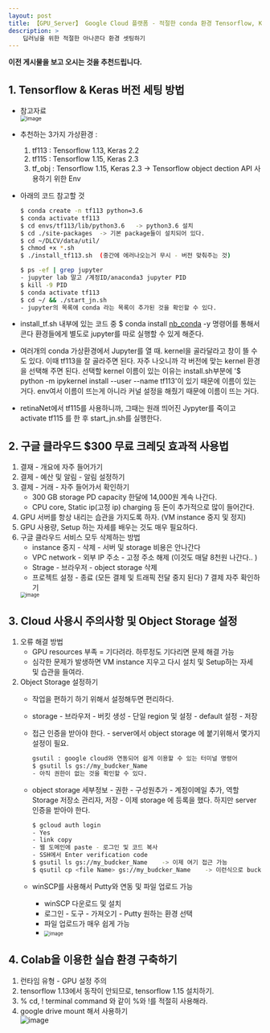 ```yaml
---
layout: post
title: 【GPU_Server】 Google Cloud 플랫폼 - 적절한 conda 환경 Tensorflow, Keras 버전 맞추기
description: > 
    딥러닝을 위한 적절한 아나콘다 환경 셋팅하기
---
```

**이전 게시물을 보고 오시는 것을 추천드립니다.**

## 1. Tensorflow & Keras 버전 세팅 방법
- 참고자료  
    <img src="https://user-images.githubusercontent.com/46951365/91464200-41e6c480-e8c7-11ea-81e4-bca640d8c138.png" alt="image" style="zoom:75%;" />
- 추천하는 3가지 가상환경 :   
    1. tf113 : Tensorflow 1.13, Keras 2.2  
    2. tf115 : Tensorflow 1.15, Keras 2.3  
    2. tf_obj : Tensorflow 1.15, Keras 2.3  -> Tensorflow object dection API 사용하기 위한 Env
- 아래의 코드 참고할 것   

    ```sh  
    $ conda create -n tf113 python=3.6
    $ conda activate tf113
    $ cd envs/tf113/lib/python3.6   -> python3.6 설치
    $ cd ./site-packages  -> 기본 package들이 설치되어 있다. 
    $ cd ~/DLCV/data/util/
    $ chmod +x *.sh
    $ ./install_tf113.sh  (중간에 에러나오는거 무시 - 버전 맞춰주는 것)

    $ ps -ef | grep jupyter 
    - jupyter lab 말고 /계정ID/anaconda3 jupyter PID 
    $ kill -9 PID
    $ conda activate tf113
    $ cd ~/ && ./start_jn.sh         
    - jupyter의 목록에 conda 라는 목록이 추가된 것을 확인할 수 있다. 
    ```

- install_tf.sh 내부에 있는 코드 중 $ conda install [nb_conda](https://github.com/Anaconda-Platform/nb_conda) -y 명령어를 통해서 콘다 환경들에게 별도로 jupyter를 따로 실행할 수 있게 해준다.   
- 여러개의 conda 가상환경에서 Jupyter를 열 때. kernel을 골라달라고 창이 뜰 수도 있다. 이때 tf113을 잘 골라주면 된다. 자주 나오니까 각 버전에 맞는 kernel 환경을 선택해 주면 된다. 선택할 kernel 이름이 있는 이유는 install.sh부분에 '$ python -m ipykernel install --user --name tf113'이 있기 때문에 이름이 있는거다. env여서 이름이 뜨는게 아니라 커널 설정을 해줬기 때문에 이름이 뜨는 거다. 
- retinaNet에서 tf115를 사용하니까, 그때는 원래 띄어진 Jypyter를 죽이고 activate tf115 를 한 후 start_jn.sh를 실행한다. 



## 2. 구글 클라우드 $300 무료 크레딧 효과적 사용법
1. 결재 - 개요에 자주 들어가기
2. 결제 - 예산 및 알림 - 알림 설정하기
3. 결제 - 거래 - 자주 들어가서 확인하기
    - 300 GB storage PD capacity 한달에 14,000원 계속 나간다. 
    - CPU core, Static ip(고정 ip) charging 등 돈이 추가적으로 많이 들어간다.
4. GPU 서버를 항상 내리는 습관을 가지도록 하자. (VM instance 중지 및 정지)
5. GPU 사용량, Setup 하는 자세를 배우는 것도 매우 필요하다. 
6. 구글 클라우드 서비스 모두 삭제하는 방법
    - instance 중지 - 삭제 - 서버 및 storage 비용은 안나간다 
    - VPC network - 외부 IP 주소 - 고정 주소 해제 (이것도 매달 8천원 나간다.. )
    - Strage - 브라우저 - object storage 삭제
    - 프로젝트 설정 - 종료 (모든 결제 및 트래픽 전달 중지 된다)
7   결제 자주 확인하기  
    <img src="https://user-images.githubusercontent.com/46951365/91517045-ec8ecf80-e927-11ea-951e-2e04235235de.png" alt="image" style="zoom:67%;" />


## 3. Cloud 사용시 주의사항 및 Object Storage 설정
1. 오류 해결 방법 
    - GPU resources 부족 = 기다려라. 하루정도 기다리면 문제 해결 가능
    - 심각한 문제가 발생하면 VM instance 지우고 다시 설치 및 Setup하는 자세 및 습관을 들여라.
2. Object Storage 설정하기
    - 작업을 편하기 하기 위해서 설정해두면 편리하다. 
    - storage - 브라우저 - 버킷 생성 - 단일 region 및 설정 - default 설정 - 저장
    - 접근 인증을 받아야 한다. - server에서 object storage 에 붙기위해서 몇가지 설정이 필요.  

        ```sh
        gsutil : google cloud와 연동되어 쉽게 이용할 수 있는 터미널 명령어
        $ gsutil ls gs://my_budcker_Name
        - 아직 권한이 없는 것을 확인할 수 있다. 
        ```

    - object storage 세부정보 - 권한 - 구성원추가 - 계정이메일 추가, 역할 Storage 저장소 관리자, 저장 - 이제 storage 에 등록을 했다. 하지만 server 인증을 받아야 한다.  

        ```sh
        $ gcloud auth login
        - Yes
        - link copy
        - 웹 도메인에 paste - 로그인 및 코드 복사
        - SSH에서 Enter verification code
        $ gsutil ls gs://my_budcker_Name    -> 이제 여기 접근 가능
        $ qsutil cp <file Name> gs://my_budcker_Name    -> 이런식으로 bucket(object storage)에 접근 가능
        ```

    - winSCP를 사용해서 Putty와 연동 및 파일 업로드 가능
        - winSCP 다운로드 및 설치
        - 로그인 - 도구 - 가져오기 - Putty 원하는 환경 선택 
        - 파일 업로드가 매우 쉽게 가능
        - <img src="https://user-images.githubusercontent.com/46951365/91518024-32e52e00-e92a-11ea-9b29-47ecd02d2a95.png" alt="image" style="zoom:67%;" />


## 4. Colab을 이용한 실습 환경 구축하기
1. 런타임 유형 - GPU 설정 주의
2. tensorflow 1.13에서 동작이 안되므로, tensorflow 1.15 설치하기.
3. % cd, ! terminal command 와 같이 %와 !를 적절히 사용해라. 
4. google drive mount 해서 사용하기    
    ![image](https://user-images.githubusercontent.com/46951365/91525462-86607780-e93c-11ea-8d3a-3fab71096ed0.png)



